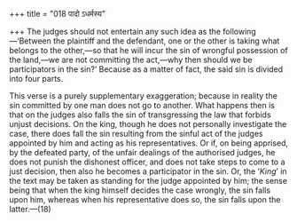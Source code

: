 +++
title = "018 पादो ऽधर्मस्य"

+++
The judges should not entertain any such idea as the following—‘Between
the plaintiff and the defendant, one or the other is taking what belongs
to the other,—so that he will incur the sin of wrongful possession of
the land,—we are not committing the act,—why then should we be
participators in the sin?’ Because as a matter of fact, the said sin is
divided into four parts.

This verse is a purely supplementary exaggeration; because in reality
the sin committed by one man does not go to another. What happens then
is that on the judges also falls the sin of transgressing the law that
forbids unjust decisions. On the king, though he does not personally
investigate the case, there does fall the sin resulting from the sinful
act of the judges appointed by him and acting as his representatives. Or
if, on being apprised, by the defeated party, of the unfair dealings of
the authorised judges, he does not punish the dishonest officer, and
does not take steps to come to a just decision, then also he becomes a
participator in the sin. Or, the ‘*King*’ in the text may be taken as
standing for the judge appointed by him; the sense being that when the
king himself decides the case wrongly, the sin falls upon him, whereas
when his representative does so, the sin falls upon the latter.—(18)


